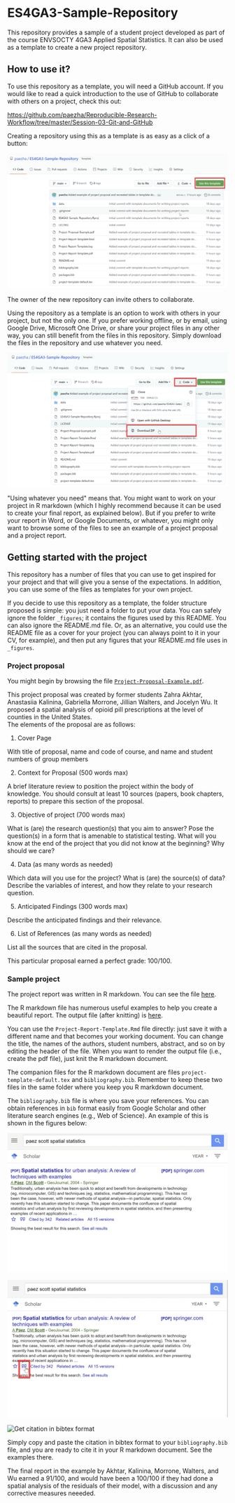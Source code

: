# ES4GA3-Sample-Repository

This repository provides a sample of a student project developed as part of the course ENVSOCTY 4GA3 Applied Spatial Statistics. It can also be used as a template to create a new project repository.  
  
## How to use it?

To use this repository as a template, you will need a GitHub account. If you would like to read a quick introduction to the use of GitHub to collaborate with others on a project, check this out:

https://github.com/paezha/Reproducible-Research-Workflow/tree/master/Session-03-Git-and-GitHub

Creating a repository using this as a template is as easy as a click of a button:

![Use this repository as a template](_figures/Figure-1-template-button.png)

The owner of the new repository can invite others to collaborate.

Using the repository as a template is an option to work with others in your project, but not the only one. If you prefer working offline, or by email, using Google Drive, Microsoft One Drive, or share your project files in any other way, you can still benefit from the files in this repository. Simply download the files in the repository and use whatever you need.

![Download files](_figures/Figure-2-download-files.png)

"Using whatever you need" means that. You might want to work on your project in R markdown (which I highly recommend because it can be used to create your final report, as explained below). But if you prefer to write your report in Word, or Google Documents, or whatever, you might only want to browse some of the files to see an example of a project proposal and a project report.

## Getting started with the project

This repository has a number of files that you can use to get inspired for your project and that will give you a sense of the expectations. In addition, you can use some of the files as templates for your own project.

If you decide to use this repository as a template, the folder structure proposed is simple: you just need a folder to put your data. You can safely ignore the folder `_figures`; it contains the figures used by this README. You can also ignore the README.md file. Or, as an alternative, you could use the README file as a cover for your project (you can always point to it in your CV, for example), and then put any figures that your README.md file uses in `_figures`.

### Project proposal  

You might begin by browsing the file [`Project-Proposal-Example.pdf`](https://github.com/paezha/ES4GA3-Sample-Repository/blob/09536c122a86fd197860620a7492caa3964f634c/Project-Proposal-Example.pdf).  

This project proposal was created by former students Zahra Akhtar, Anastasiia Kalinina, Gabriella Morrone, Jillian Walters, and Jocelyn Wu. It proposed a spatial analysis of opioid pill prescriptions at the level of counties in the United States.  
The elements of the proposal are as follows:

1. Cover Page

With title of proposal, name and code of course, and name and student numbers of group members

2. Context for Proposal (500 words max)

A brief literature review to position the project within the body of knowledge. You should consult at least 10 sources (papers, book chapters, reports) to prepare this section of the proposal.

3. Objective of project (700 words max)

What is (are) the research question(s) that you aim to answer? Pose the question(s) in a form that is amenable to statistical testing. What will you know at the end of the project that you did not know at the beginning? Why should we care?

4. Data (as many words as needed)

Which data will you use for the project? What is (are) the source(s) of data? Describe the variables of interest, and how they relate to your research question.

5. Anticipated Findings (300 words max)

Describe the anticipated findings and their relevance.

6. List of References (as many words as needed)

List all the sources that are cited in the proposal.

This particular proposal earned a perfect grade: 100/100.

### Sample project  

The project report was written in R markdown. You can see the file [here](https://github.com/paezha/ES4GA3-Sample-Repository/blob/09536c122a86fd197860620a7492caa3964f634c/Project-Report-Template.Rmd).

The R markdown file has numerous useful examples to help you create a beautiful report. The output file (after knitting) is [here](https://github.com/paezha/ES4GA3-Sample-Repository/blob/09536c122a86fd197860620a7492caa3964f634c/Project-Report-Template.pdf).

You can use the `Project-Report-Template.Rmd` file directly: just save it with a different name and that becomes your working document. You can change the title, the names of the authors, student numbers, abstract, and so on by editing the header of the file. When you want to render the output file (i.e., create the pdf file), just knit the R markdown document.

The companion files for the R markdown document are files `project-template-default.tex` and `bibliography.bib`. Remember to keep these two files in the same folder where you keep you R markdown document.

The `bibliography.bib` file is where you save your references. You can obtain references in `bib` format easily from Google Scholar and other literature search engines (e.g., Web of Science). An example of this is shown in the figures below:

![Search for references](_figures/Figure-3-getting-references.png)

![Get citation](_figures/Figure-4-getting-citation.png)

![Get citation in bibtex format](_figures/Figure-4-bibtex-citation.png)

Simply copy and paste the citation in bibtex format to your `bibliography.bib` file, and you are ready to cite it in your R markdown document. See the examples there.

The final report in the example by Akhtar, Kalinina, Morrone, Walters, and Wu earned a 91/100, and would have been a 100/100 if they had done a spatial analysis of the residuals of their model, with a discussion and any corrective measures neeeded.